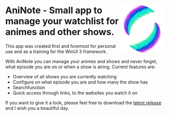 

# <img src="AniNote2/Assets/AniNote_Icon_Small.png" align="right" height="150"> AniNote - Small app to manage your watchlist for animes and other shows.

This app was created first and foremost for personal use and as a training for the WinUI 3 framework.

With AniNote you can manage your animes and shows and never forget, what episode you are on or when a show is airing.
Current features are:
* Overview of all shows you are currently watching
* Configure on what episode you are and how many the show has
* Searchfunction
* Quick access through links, to the websites you watch it on

If you want to give it a look, please feel free to download the [latest release](https://github.com/Kazenochi/AniNote2/releases/latest) and I wish you a beautiful day.
